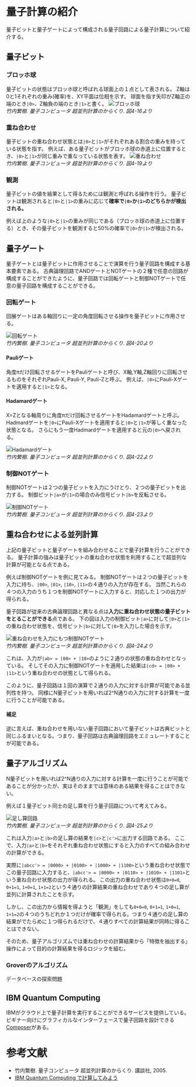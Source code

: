 # 量子計算の紹介
量子ビットと量子ゲートによって構成される量子回路による量子計算について紹介する。

## 量子ビット
### ブロッホ球
量子ビットの状態はブロッホ球と呼ばれる球面上の１点として表される。
Z軸は0と1それぞれの重み(確率)を、XY平面は位相を示す。
球面を指す矢印がZ軸正の端のとき`|0>`、Z軸負の端のとき`|1>`と書く。
![ブロッホ球](./takeuchi-4-16.png)  
_竹内繁樹. 量子コンピュータ 超並列計算のからくり. 図4-16より_

### 重ね合わせ
量子ビットの重ね合わせ状態とは`|0>`と`|1>`がそれぞれある割合の重みを持っている状態を指す。
例えば、ある量子ビットがブロッホ球の赤道上に位置するとき、`|0>`と`|1>`が同じ重みで重なっている状態を表す。
![重ね合わせ](./takeuchi-4-19.png)  
_竹内繁樹. 量子コンピュータ 超並列計算のからくり. 図4-19より_

### 観測
量子ビットの値を結果として得るためには観測と呼ばれる操作を行う。
量子ビットは観測されると`|0>`と`|1>`の重みに応じて**確率で`|0>`か`|1>`のどちらかが検出される。**

例えば上のような`|0>`と`|1>`の重みが同じである（ブロッホ球の赤道上に位置する）とき、その量子ビットを観測すると50%の確率で`|0>`か`|1>`が検出される。

## 量子ゲート
量子ゲートとは量子ビットに作用させることで演算を行う量子回路を構成する基本要素である。
古典論理回路でANDゲートとNOTゲートの２種で任意の回路が構成することができたように、量子回路では回転ゲートと制御NOTゲートで任意の量子回路を構成することができる。

### 回転ゲート
回展ゲートはある軸回りに一定の角度回転させる操作を量子ビットに作用させる。

![回転ゲート](./takeuchi-4-20.png)  
_竹内繁樹. 量子コンピュータ 超並列計算のからくり. 図4-20より_

#### Pauliゲート
角度πだけ回転させるゲートをPauliゲートと呼び、X軸,Y軸,Z軸回りに回転させるものをそれぞれPauli-X, Pauli-Y, Pauli-Zと呼ぶ。
例えば、`|0>`にPauli-Xゲートを適用すると`|1>`となる。

#### Hadamardゲート
X=Zとなる軸周りに角度πだけ回転させるゲートをHadamardゲートと呼ぶ。
Hadmardゲートを`|0>`にPauli-Xゲートを適用すると`|0>`と`|1>`が等しく重なった状態となる。
さらにもう一度Hadmardゲートを適用すると元の`|0>`へ戻される。

![Hadamardゲート](./takeuchi-4-22.png)  
_竹内繁樹. 量子コンピュータ 超並列計算のからくり. 図4-22より_

### 制御NOTゲート
制御NOTゲートは２つの量子ビットを入力にうけとり、２つの量子ビットを出力する。
制御ビット`|a>`が`|1>`の場合のみ信号ビット`|b>`を反転させる。

![制御NOTゲート](./takeuchi-4-23.png)  
_竹内繁樹. 量子コンピュータ 超並列計算のからくり. 図4-23より_

## 重ね合わせによる並列計算
上記の量子ビットと量子ゲートを組み合わせることで量子計算を行うことができる。
量子計算の強みは量子ビットの重ね合わせ状態を利用することで超並列な計算が可能となる点である。

例えば制御NOTゲートを例に見てみる。
制御NOTゲートは２つの量子ビットを入力に持ち、`|00>`, `|01>`, `|10>`, `|11>`の４通りの入力が存在する。
当然これらの４つの入力のうち１つを制御NOTゲートに入力すると、対応した１つの出力が得られる。

量子回路が従来の古典論理回路と異なる点は**入力に重ね合わせ状態の量子ビットをとることができる**点である。
下の図は入力の制御ビット`|a>`に対して`|0>`と`|1>`の重ね合わせ状態を、信号ビット`|b>`に対して`|0>`を入力した場合を示す。

![重ね合わせを入力にもつ制御NOTゲート](./takeuchi-4-24.png)  
_竹内繁樹. 量子コンピュータ 超並列計算のからくり. 図4-24より_

これは、入力が`|ab> = |00> + |10>`のように２通りの状態の重ね合わせとなっている。
そしてその入力に制御NOTゲートを適用した結果は`|cd> = |00> + |11>`という重ね合わせの状態として得られる。

このように、量子回路は１回の演算で２通りの入力に対する計算が可能である並列性を持つ。
同様にN量子ビットを用いれば2^N通りの入力に対する計算を一度に行うことが可能である。

#### 補足
逆に言えば、重ね合わせを用いない量子回路において量子ビットは古典ビットと同じふるまいとなる。つまり、量子回路は古典論理回路をエミュレートすることが可能である。

## 量子アルゴリズム
N量子ビットを用いれば2^N通りの入力に対する計算を一度に行うことが可能であることが分かったが、実はそのままでは意味のある結果を得ることはできない。

例えば１量子ビット同士の足し算を行う量子回路について考えてみる。

![足し算回路](./takeuchi-4-25.png)  
_竹内繁樹. 量子コンピュータ 超並列計算のからくり. 図4-25より_

これは入力`|a>`と`|b>`の足し算の結果を`|c>`と`|c'>`に出力する回路である。
ここで、入力`|a>`と`|b>`をそれぞれ重ね合わせ状態にすると入力のすべての組み合わせの計算ができる。

実際に`|abcc'> = |0000> + |0100> + |1000> + |1100>`という重ね合わせ状態でこの量子回路に入力すると、`|abcc'> = |0000> + |0110> + |1010> + |1101>`という重ね合わせ状態の出力が得られる。
この出力の重ね合わせ状態は`0+0=0`, `0+1=1`, `1+0=1`, `1+1=2`という４通りの計算結果の重ね合わせであり４つの足し算が並列に計算されたことを示す。

しかし、この出力から情報を得ようと「観測」をしても`0+0=0`, `0+1=1`, `1+0=1`, `1+1=2`の４つのうちどれか１つだけが確率で得られる。つまり４通りの足し算の結果がでたらめに１つ得られるだけで、４通りすべての計算結果が同時に得ることはできない。

そのため、量子アルゴリズムでは重ね合わせの計算結果から「特徴を抽出する」操作によって目的の計算結果を得るロジックを組む。

### Groverのアルゴリズム
データベースの探索問題

## IBM Quantum Computing
IBMがクラウド上で量子計算を実行することができるサービスを提供している。
ビギナー向けにグラフィカルなインターフェースで量子回路を設計できる[Composer](https://quantumexperience.ng.bluemix.net/qx/editor)がある。

# 参考文献
- 竹内繁樹. 量子コンピュータ 超並列計算のからくり. 講談社, 2005.
- [IBM Quantum Computing で計算してみよう](https://www.ibm.com/developerworks/jp/cloud/library/cl-quantum-computing/index.html)
